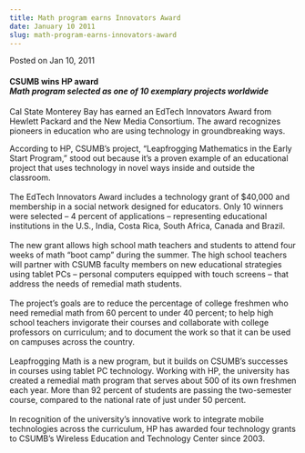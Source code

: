 ```yaml
---
title: Math program earns Innovators Award
date: January 10 2011
slug: math-program-earns-innovators-award
---
```


 



<span class="date">Posted on Jan 10, 2011    </span>
<h4>CSUMB wins HP award<br>
<em>Math program selected as one of 10 exemplary projects
worldwide</em></br></h4>
<p>Cal State Monterey Bay has earned an EdTech Innovators Award
from Hewlett Packard and the New Media Consortium. The award
recognizes pioneers in education who are using technology in
groundbreaking ways.</p>
<p>According to HP, CSUMB&#x2019;s project, &#x201C;Leapfrogging Mathematics in
the Early Start Program,&#x201D; stood out because it&#x2019;s a proven example
of an educational project that uses technology in novel ways inside
and outside the classroom.<br>
<br>
The EdTech Innovators Award includes a technology grant of $40,000
and membership in a social network designed for educators. Only 10
winners were selected &#x2013; 4 percent of applications &#x2013; representing
educational institutions in the U.S., India, Costa Rica, South
Africa, Canada and Brazil.<br>
<br>
The new grant allows high school math teachers and students to
attend four weeks of math &#x201C;boot camp&#x201D; during the summer. The high
school teachers will partner with CSUMB faculty members on new
educational strategies using tablet PCs &#x2013; personal computers
equipped with touch screens &#x2013; that address the needs of remedial
math students.<br>
<br>
The project&#x2019;s goals are to reduce the percentage of college
freshmen who need remedial math from 60 percent to under 40
percent; to help high school teachers invigorate their courses and
collaborate with college professors on curriculum; and to document
the work so that it can be used on campuses across the
country.<br>
<br>
Leapfrogging Math is a new program, but it builds on CSUMB&#x2019;s
successes in courses using tablet PC technology. Working with HP,
the university has created a remedial math program that serves
about 500 of its own freshmen each year. More than 92 percent of
students are passing the two-semester course, compared to the
national rate of just under 50 percent.<br>
<br>
In recognition of the university&#x2019;s innovative work to integrate
mobile technologies across the curriculum, HP has awarded four
technology grants to CSUMB&#x2019;s Wireless Education and Technology
Center since 2003.<br>
&#xA0;</br></br></br></br></br></br></br></br></br></br></br></p>





```

